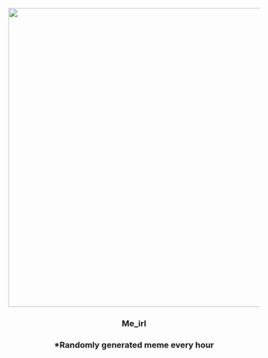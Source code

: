 <p align="center">
        <img src="https://i.imgur.com/TF9s6kO.jpg" width="600" height="600">
        </p>
        <h3 align="center">Me_irl</h3>
        <h3 align="center">*Randomly generated meme every hour</h3>
    